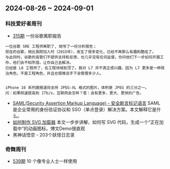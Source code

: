 ## 2024-08-26 ~ 2024-09-01
### 科技爱好者周刊
* [315期](https://github.com/ruanyf/weekly/blob/master/docs/issue-315.md) 一份谷歌离职报告
```
一位谷歌 SRE 工程师离职了, 她写了一份分析报告；
现在的谷歌，相比我刚加入时（2015年），发生了很多变化，已经不再那么有趣和酷炫了。
与此同时，谷歌的高管们不提供支持和反馈，也几乎没有任何监督。你问他们下一步如何开展工作，他们会不知所措，让你自己去解决。
已经是 L6 工程师了，在工程领域到顶了。我对 L7 并不真正感兴趣，因为 L7 更多是一种政治角色，不是工程角色，并且也很难说手下会管理多少人。


iPhone 16 系列据报道将支持 JPEG-XL 格式的图片，体积是 JPEG 的三分之一。
问：如果网速提高到 1Tb/s，互联网会怎样？答：会有更多、更大、更快的广告。
```
* [SAML(Security Assertion Markup Language) - 安全断言标记语言](https://www.sheshbabu.com/posts/visual-explanation-of-saml-authentication/) SAML 是企业常用的身份验证协议和 SSO（单点登录）解决方案。本文解释它是什么。
* [如何制作 SVG 加载器](https://www.fffuel.co/svg-spinner/) 本文一步步讲解，如何写 SVG 代码，生成一个“正在加载中”的动画图标。博文Demo很直观
* [](https://github.com/meethigher/black-wukong-youji/tree/master) 黑神话悟空 - 203个妖怪日志录

### 奇舞周刊
* [539期](https://mp.weixin.qq.com/s/HbBNxwhISigYemwVyb2INw) 10 个像专业人士一样使用 <template> HTML 标签的基本技巧
* [10 个像专业人士一样使用 <template> HTML 标签的基本技巧](https://mp.weixin.qq.com/s?__biz=MjM5MDA2MTI1MA==&mid=2649142016&idx=2&sn=fa0340ec15b81c0f086047a56baaedf1&scene=21#wechat_redirect) 页面渲染时，<template>标签内容不参与渲染，该标签主要用于临时存储通用DOM内容，做性能优化。
* [一文吃透 WebSocket 原理](https://mp.weixin.qq.com/s?__biz=MzAxODE2MjM1MA==&mid=2651621218&idx=2&sn=4d7fbc27fa1a4f7b1f76c5a831e722c6&scene=21#wechat_redirect) WebSocket协议原理面试总结文章
* [非常有用的 48 个 JavaScript 代码片段，值得收藏！](https://mp.weixin.qq.com/s?__biz=MzA4Nzg0MDM5Nw==&mid=2247521227&idx=1&sn=78b1ff4263f9140a7a0a464679c28d99&scene=21#wechat_redirect) 常用的48个JS代码片段，例如：将地址栏参数转成JSON
* [NodeJS:高性能图片格式转化](https://mp.weixin.qq.com/s?__biz=MjM5MTA1MjAxMQ==&mid=2651272622&idx=1&sn=eef3f3267824dd454370643cc9b18c0b&scene=21#wechat_redirect) Node端实现图片格式的高性能转换实践分享
* [没有轮子就自己造一个，用 fabric 写一个标尺](https://mp.weixin.qq.com/s?__biz=MzUzNjk5MTE1OQ==&mid=2247523053&idx=1&sn=ff6813971bad6055829a400672f09c07&scene=21#wechat_redirect) 使用两个canvas实现 标尺分享，fabric.js 是一个强大的基于 HTML5 <canvas> 元素的 JavaScript 库，主要用于创建和操作矢量图形以及复杂的图形对象。
* [NextJs 14 从入门到精通（长文预警）](https://mp.weixin.qq.com/s?__biz=MzA5NjUxMTM2MQ==&mid=2247503783&idx=1&sn=ed6754f015f24ac3b5104e9922227147&scene=21#wechat_redirect) 大而全的 NexJS 教程， 可收藏
* [手把手教你破解 JavaScript 深层数据](https://mp.weixin.qq.com/s?__biz=Mzg5ODA5NTM1Mw==&mid=2247502414&idx=1&sn=aee9ae22f92c4b3299532a4a78d5d96b&scene=21#wechat_redirect) [anypath](https://github.com/jsmini/anypath)库实现原理讲解
* [浅谈前端性能优化之评估工具(7种)](https://mp.weixin.qq.com/s?__biz=MzkyOTE5NzQ2Nw==&mid=2247490716&idx=2&sn=4e00c531789d10bafae545ab0496a4cf&scene=21#wechat_redirect) 常见的站点性能检测工具分享， 部分方法例如：  Webpack Bundle Analyzer， 依赖了 Webpack构建

## 2024-09-02 ~ 2024-09-08
### 科技爱好者周刊
* [316期](https://github.com/ruanyf/weekly/blob/master/docs/issue-316.md) 你一生的故事
```
每个人的一生都是一个故事，关于走过的旅程，经历的战斗，感受的苦恼和困惑。但是，大多数人的故事没有记录下来，随着日子湮没了。他们自己不会写，也不会有人帮他们写。
如果存在一种服务，可以把每个人的一生写成故事，保存下来，那该多好？前几天，我发现有人抱有一样的想法，而且居然已经动手做出来了。他的实现思路很简单，就是随身佩戴一个摄像头，每隔一段时间，自动或手动对着周围环境，拍一张照片。然后将这张照片发送到 OpenAI，让 AI 根据预先设置的提示词，用传记的作者的口吻，为照片生成一段描述。
让 AI 为你写每天的传记。以后，每个人都会有成文的“你一生的故事”，流传下去。
```
* [JS 垃圾收集机制的一个案例（英文）](https://jakearchibald.com/2024/garbage-collection-and-closures/) 作者发现自己的 JS 代码，出现了意想不到的内存泄漏。本文就讨论这个案例，为什么垃圾回收机制在这里失灵。


### 奇舞周刊
* [540期](https://mp.weixin.qq.com/s/DmAeMcgghd-SRpGyFt_tLA) Vue 3.5 正式版发布，都有哪些变化？
* [vue 3.5正式发布，有哪些变化？](https://mp.weixin.qq.com/s?__biz=MzIzNzA0NzE5Mg==&mid=2247490689&idx=1&sn=d32d586ac6313e766383c6eb850225ef&scene=21#wechat_redirect) Lazy Hydration 是将页面上的某些部分（通常是非关键内容或次要交互部分）的 "水合" 过程推迟到用户需要这些内容的时候再进行，而不是在页面加载后立即进行。
* [Rspack 1.0发布了](https://mp.weixin.qq.com/s?__biz=MzkxNDIzNTg4MA==&mid=2247489024&idx=1&sn=9fae2e658ecc7eaf145c6e44d9248f6e&scene=21#wechat_redirect) Rspack 是基于 Rust 编写的下一代 JavaScript 打包工具， 兼容 webpack 的 API 和生态，并提供 10 倍于 webpack 的构建性能。
* [一文了解Flutter 3.24 中的新功能和增强功能](https://mp.weixin.qq.com/s?__biz=MzAwODY4OTk2Mg==&mid=2652147235&idx=1&sn=9974a03bda7c8149432dd387f5672f1a&scene=21#wechat_redirect) Flutter 3.24 以及 Dart 3.5 现已在稳定渠道中正式发布。
* [得物App白屏优化系列｜归因篇](https://mp.weixin.qq.com/s?__biz=MzkxNTE3ODU0NA==&mid=2247529809&idx=1&sn=65f91634b4a815d44db5d255fdc68969&scene=21#wechat_redirect) 性能优化归因实践博文
* [探究高效组件的设计与封装之理](https://mp.weixin.qq.com/s?__biz=MzAxNDEwNjk5OQ==&mid=2650535967&idx=1&sn=832a70b8ed10c855af0b5114a6fd4758&scene=21#wechat_redirect) 始终以一个消费者的视角来开发组件
* [NextJs 14 从入门到精通](https://mp.weixin.qq.com/s?__biz=MzA5NjUxMTM2MQ==&mid=2247503783&idx=1&sn=ed6754f015f24ac3b5104e9922227147&scene=21#wechat_redirect) 重复博文
* [基于Kotlin Multiplatform的鸿蒙跨平台开发实践](https://mp.weixin.qq.com/s?__biz=Mzg3Njc0NTgwMg==&mid=2247500272&idx=1&sn=35720e7635549876ad8cb3e9f8659d97&scene=21#wechat_redirect) Kotlin Multiplatform（以下简称 KMP） 是由 JetBrains 开发的基于 Kotlin 语言的跨平台开发解决方案。本文简述了项目实践的经验总结
* [Cookie的secure属性引起循环登录问题分析及解决方案](https://mp.weixin.qq.com/s?__biz=MzI4NjY4MTU5Nw==&mid=2247499233&idx=1&sn=0203f83cd5b0ea8609ad428710bf61eb&scene=21#wechat_redirect) 本文主要分析单点登录和权限系统设计的基本原理，然后结合实际案例来分析循环登录的原因，并给出具体的解决办法。
* [AI落地前端实操，带你成为公司最懂AI的前端大佬！](https://mp.weixin.qq.com/s?__biz=MzI2MjM0MDE3MQ==&mid=2247484699&idx=1&sn=1a3246ffc65a33fbb47a9e203586f352&scene=21#wechat_redirect) 基于公司私有组件生成代码，解决问题的核心就是：让大模型知道你公司的私有组件库是什么样的。

## 2024-09-09 ~ 2024-09-15
### 科技爱好者周刊
* [317期](https://github.com/ruanyf/weekly/blob/master/docs/issue-317.md) 驴子、老虎和狮子的寓言
```
关于绿子、老虎和狮子 有趣的寓言: 观点很简单，就是不要争论。一来，有些人根本无法说服，他们不关心真相或现实，只关心自己的信念和观点获得胜利。
SpaceX 完成第一次私人公司的太空行走，以后太空旅游就不止于舱内观光了。

一家媒体公司发现，上个世纪90年代它用来存档的上万个硬盘驱动器，已经有五分之一无法读取，上面的资料可能全部遗失。人类生活已经“数字化”了，除非定期维护和备份数字介质，否则几十年后，上面的资料就可能不存在，根本无法像纸张那样，无人维护也能流传几百上千年。 -- 《是时候讨论硬盘了》
```
* [Cursor 一个真正让程序员产生危机感的 AI 编程工具](https://mp.weixin.qq.com/s/shmpkeH_FmZ53GZDpKimQw) Cursor缺点：1、成本不低， 2、数据安全

### 奇舞周刊
* [541期](https://mp.weixin.qq.com/s/GCey0l1s0zt6rd0wzqh6Kg) 暗水印显隐术助力生产排障提效｜得物技术
* [暗水印显隐术助力生产排障提效｜得物技术](https://mp.weixin.qq.com/s?__biz=MzU3MDAyNDgwNA==&mid=2247500782&idx=1&sn=6ee6ca07c06a2fe8f0168e557dbfb0a5&scene=21#wechat_redirect) 水印进化史，迭代中的水印介绍
* [携程酒店前端BFF实践](https://mp.weixin.qq.com/s?__biz=MjM5MTA1MjAxMQ==&mid=2651273003&idx=1&sn=10937c20074c652dafcfa330d4dc2dc1&scene=21#wechat_redirect) BFF 的全称是「Backend For Frontend」，顾名思义就是面向前端的后端。BFF 作为一种研发模式被提出。其作为 “面向前端的后端服务”
* [产品：你能让网页也像QQ那种一样发出右下角消息吗](https://mp.weixin.qq.com/s?__biz=MzkyOTE5NzQ2Nw==&mid=2247490892&idx=2&sn=807d84188c081447e049bfa7bb788fe8&scene=21#wechat_redirect) 一个 浏览器通知用户功能的 调研报告
* [安全赋值运算符：新的 JavaScript 提案让你告别 try catch ！](https://mp.weixin.qq.com/s?__biz=Mzk0MDMwMzQyOA==&mid=2247501283&idx=1&sn=bb65339ff7cf839a49395aaae0f0ec51&scene=21#wechat_redirect) ECMAScript 近期引入了一个新的提案： “安全赋值运算符”（Safe Assignment Operator，记作?=）
* [10 个你可能不知道的高级 JavaScript 技术](https://mp.weixin.qq.com/s?__biz=MjM5MDA2MTI1MA==&mid=2649142189&idx=2&sn=303eb1ee2f41d8d4631305b61ebe468d&scene=21#wechat_redirect) 自调用函数、充分利用控制台 、生成器、 防抖、节流等都是很实用的 编程思维
* [什么？原来前端错误上报这么简单！](https://mp.weixin.qq.com/s?__biz=MzA4Nzg0MDM5Nw==&mid=2247521293&idx=1&sn=588f9824c862ea35dfc52fc236126b13&scene=21#wechat_redirect) 通过nodejs自己搭一个错误日志上报服务
* [腾讯写码6年，我总结的技术人核心竞争力](https://mp.weixin.qq.com/s?__biz=MzU3MDAyNDgwNA==&mid=2247500782&idx=1&sn=6ee6ca07c06a2fe8f0168e557dbfb0a5&scene=21#wechat_redirect) 职业规划相关：保持好奇心地不断提问
* [【动画进阶】酷炫的多行文本随滚动颜色变换](https://mp.weixin.qq.com/s?__biz=Mzg2MDU4MzU3Nw==&mid=2247498911&idx=1&sn=f3f10dada118bd34472c32af32f03991&scene=21#wechat_redirect) 一个标签实现多行文字，滚动出现多个颜色
* [两种截然不同的 TypeScript 使用态度](https://mp.weixin.qq.com/s?__biz=MzU3MDAyNDgwNA==&mid=2247500790&idx=1&sn=c5a136194bf132d53a754f137df5af95&scene=21#wechat_redirect) 使用TS实践，思路分享

## 2024-09-16 ~ 2024-09-22
### 科技爱好者周刊
* [318期](https://github.com/ruanyf/weekly/blob/master/docs/issue-318.md) 创业咖啡馆的记忆
```
创业咖啡馆,十年前的创业氛围。
今天的风险投资，氛围已经全变了。不仅申请的难度大大上升，而且风险投资家处处在规避风险。他即使投给你，也往往要求加入回购条款。
国家应该出一个司法解释，明确如果存在“回购条款”，就不是投资合同，而是借款合同，出资者获取的股权无效。只有这样，才能不把创业者吓跑。

即使身处最冷的寒冬，我知道自己的内心深处，有一个不可战胜的夏天。-- 加缪，著名法国小说家
```
* [Node.js 的 AbortController 指南（英文）](https://betterstack.com/community/guides/scaling-nodejs/understanding-abortcontroller/) 使用 Node.js 时，取消异步操作（比如网络请求和文件系统读取）一直很棘手。本文教你怎么用 AbortController 做到这一点。
* [退休年龄计算器](https://daojishi.fun/) 用户输入出生年月和性别，该网站根据新政策，计算对应的退休年龄。

## 2024-09-23 ~ 2024-09-29
* [319期] 如何拍出爆款视频
```
MrBeast 是美国第一网红，可能也是世界第一网红。他是 Youtube 订阅者最多的频道，2024年9月拥有3.17亿粉丝。
拍出爆款视频的经验总结:
1）点击率 是最重要的指标，计算公式是点击视频封面缩略图的用户数量，除以看到缩略图的用户数量。视频的标题（包括缩略图）决定了点击率，视频必须有一个吸引人的标题。
2）观看时长 - 第一分钟最关键，留存的观众从100%快速下降到66%。
3）重新参与。视频的第1分钟告诉观众，他们会看到什么，然后从第1分钟到第3分钟开始疯狂推进故事。
4）视频的中段 是第3分钟到第6分钟，在这里可以规划所有最令人兴奋和有趣的内容，目标是让观众爱上这个故事、人物以及视频本身。
5）视频的后半段。一旦有人花了6分钟看这个视频，就表示对故事投入了极大的精力，很可能会坚持看到最后。
6）总结。人们观看的时间越长，视频的效果就越好，这就是为什么我对每一秒都如此执着。

OpenAI 的估值高达1500亿美元，很多人认为它不值这么多。（1）市场上有很多规模更小、价格更便宜的模型可供选择，部分是开源的。（2）随时可能有更突破的模型出现，取代它的位置。（3）OpenAI 很多员工离职，流动到其他公司。-- 《经济学家》
Uber 打车的算法是，如果你的手机快没电了，它就会显示更高的价格。-- 《Uber 发现手机快没电时乘客愿付高价》
```
* [使用 @layer 自制一个 CSS 框架](https://www.smashingmagazine.com/2024/05/modern-css-layouts-no-framework-needed/) 一篇 CSS 高级教程，介绍使用 @layer 指令，自己写一个 CSS 框架。(目前，@layer 是 CSS 的较新功能，支持的浏览器可能有限。在使用之前，建议检查最新的浏览器兼容性表。 Chrome 99以上版本支持)
* [在线5子棋](https://passer-by.com/gobang/) 开源代码，电脑不是很聪明
* [今日三句半](https://www.threenhalf.com/) 每日外网科技新闻总结


### 奇舞周刊
* [542期](https://mp.weixin.qq.com/s/uIhZPUW3fiu9zo9Vqu23kg) 一次基于AST的大规模代码迁移实践 
